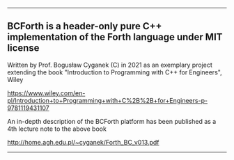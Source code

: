 ----------------------------------------------------------------------
BCForth is a header-only pure C++ implementation of the Forth language
under MIT license
----------------------------------------------------------------------

Written by Prof. Bogusław Cyganek (C) in 2021 as an exemplary 
project extending the book
"Introduction to Programming with C++ for Engineers", Wiley

https://www.wiley.com/en-pl/Introduction+to+Programming+with+C%2B%2B+for+Engineers-p-9781119431107



An in-depth description of the BCForth platform has been published as a 4th lecture note to the above book

http://home.agh.edu.pl/~cyganek/Forth_BC_v013.pdf

----------------------------------------------------------------------

